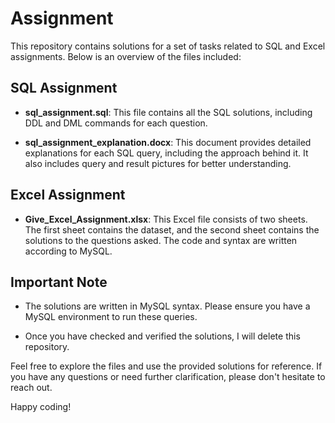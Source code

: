 # Assignment

This repository contains solutions for a set of tasks related to SQL and Excel assignments. Below is an overview of the files included:

## SQL Assignment

- **sql_assignment.sql**: This file contains all the SQL solutions, including DDL and DML commands for each question.

- **sql_assignment_explanation.docx**: This document provides detailed explanations for each SQL query, including the approach behind it. It also includes query and result pictures for better understanding.

## Excel Assignment

- **Give_Excel_Assignment.xlsx**: This Excel file consists of two sheets. The first sheet contains the dataset, and the second sheet contains the solutions to the questions asked. The code and syntax are written according to MySQL.

## Important Note

- The solutions are written in MySQL syntax. Please ensure you have a MySQL environment to run these queries.

- Once you have checked and verified the solutions, I will delete this repository.

Feel free to explore the files and use the provided solutions for reference. If you have any questions or need further clarification, please don't hesitate to reach out.

Happy coding!
